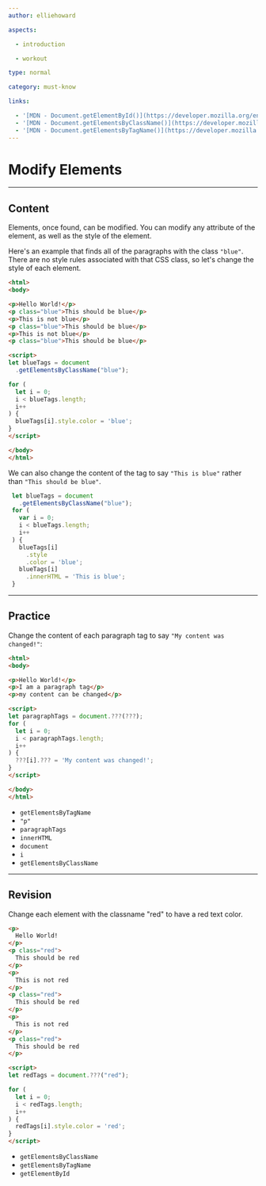 ```yaml
---
author: elliehoward

aspects:

  - introduction

  - workout

type: normal

category: must-know

links:

  - '[MDN - Document.getElementById()](https://developer.mozilla.org/en-US/docs/Web/API/Document/getElementById)'
  - '[MDN - Document.getElementsByClassName()](https://developer.mozilla.org/en-US/docs/Web/API/Document/getElementsByClassName)'
  - '[MDN - Document.getElementsByTagName()](https://developer.mozilla.org/en-US/docs/Web/API/Document/getElementsByTagName)'
---
```

# Modify Elements
---
## Content

Elements, once found, can be modified. You can modify any attribute of the element, as well as the style of the element. 

Here's an example that finds all of the paragraphs with the class `"blue"`. There are no style rules associated with that CSS class, so let's change the style of each element.

```html
<html>
<body>

<p>Hello World!</p>
<p class="blue">This should be blue</p>
<p>This is not blue</p>
<p class="blue">This should be blue</p>
<p>This is not blue</p>
<p class="blue">This should be blue</p>

<script>
let blueTags = document
  .getElementsByClassName("blue");

for (
  let i = 0;
  i < blueTags.length;
  i++
) {
  blueTags[i].style.color = 'blue';
}
</script>

</body>
</html>
```

We can also change the content of the tag to say `"This is blue"` rather than `"This should be blue"`.

```javascript
 let blueTags = document
   .getElementsByClassName("blue");
 for (
   var i = 0;
   i < blueTags.length;
   i++
 ) {
   blueTags[i]
     .style
     .color = 'blue';
   blueTags[i]
     .innerHTML = 'This is blue';
 }

```

---
## Practice

Change the content of each paragraph tag to say `"My content was changed!"`:

```html
<html>
<body>

<p>Hello World!</p>
<p>I am a paragraph tag</p>
<p>my content can be changed</p>

<script>
let paragraphTags = document.???(???);
for (
  let i = 0;
  i < paragraphTags.length;
  i++
) {
  ???[i].??? = 'My content was changed!';
}
</script>

</body>
</html>
```

* `getElementsByTagName`
* `"p"`
* `paragraphTags`
* `innerHTML`
* `document`
* `i`
* `getElementsByClassName`

---
## Revision

Change each element with the classname "red" to have a red text color.

```html
<p>
  Hello World!
</p>
<p class="red">
  This should be red
</p>
<p>
  This is not red
</p>
<p class="red">
  This should be red
</p>
<p>
  This is not red
</p>
<p class="red">
  This should be red
</p>

<script>
let redTags = document.???("red");

for (
  let i = 0;
  i < redTags.length;
  i++
) {
  redTags[i].style.color = 'red';
}
</script>
```

* `getElementsByClassName`
* `getElementsByTagName`
* `getElementById`
 
